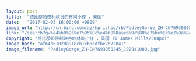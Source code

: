 ```yaml
---
layout: post
title:  "德比郡帕德利峡谷的林间小径 ，英国"
date:   "2017-02-03 16:00:00 +0800"
image_url: "http://cn.bing.com/az/hprichbg/rb/PadleyGorge_ZH-CN7693050245_1920x1080.jpg"
link: "/search?q=%e4%b8%96%e7%95%8c%e4%b8%8a%e6%9c%80%e7%be%8e%e7%9a%84%e5%b0%8f%e8%b7%af&form=hpcapt&mkt=zh-cn"
copyright: "德比郡帕德利峡谷的林间小径 ，英国 (© James Mills/500px)"
image_hash: "af64d6102da918cb1cb8edfbe2d72841"
image_filename: "PadleyGorge_ZH-CN7693050245_1920x1080.jpg"
---
```

